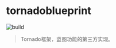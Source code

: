 # tornadoblueprint

![build](https://travis-ci.org/keepalive555/tornadoblueprint.svg?branch=master)

> Tornado框架，蓝图功能的第三方实现。
